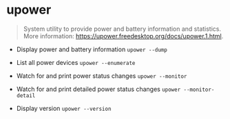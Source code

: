 # upower
> System utility to provide power and battery information and statistics.
> More information: <https://upower.freedesktop.org/docs/upower.1.html>.

- Display power and battery information
`upower --dump`

- List all power devices
`upower --enumerate`

- Watch for and print power status changes
`upower --monitor`

- Watch for and print detailed power status changes
`upower --monitor-detail`

- Display version
`upower --version`
